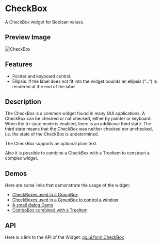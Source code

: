 CheckBox
========

A CheckBox widget for Boolean values.

Preview Image
-------------

![CheckBox](/pages/widget/checkbox.png)

Features
--------

-   Pointer and keyboard control.
-   Ellipsis: If the label does not fit into the widget bounds an ellipsis (”...”) is rendered at the end of the label.

Description
-----------

The CheckBox is a common widget found in many GUI applications. A CheckBox can be checked or not checked, either by pointer or keyboard. When the tri-state mode is enabled, there is an additional third state. The third state means that the CheckBox was neither checked nor unchecked, i.e. the state of the CheckBox is undetermined.

The CheckBox supports an optional plain text.

Also it is possible to combine a CheckBox with a TreeItem to construct a complex widget.

Demos
-----

Here are some links that demonstrate the usage of the widget:

-   [CheckBoxes used in a GroupBox](http://demo.qooxdoo.org/%{version}/demobrowser/#widget~GroupBox.html)
-   [CheckBoxes used in a GroupBox to control a window](http://demo.qooxdoo.org/%{version}/demobrowser/#widget~Window.html)
-   [A small dialog Demo](http://demo.qooxdoo.org/%{version}/demobrowser/#showcase~Dialog.html)
-   [ComboBox combined with a TreeItem](http://demo.qooxdoo.org/%{version}/demobrowser/#widget~Tree_Columns.html)

API
---

Here is a link to the API of the Widget:
[qx.ui.form.CheckBox](http://demo.qooxdoo.org/%{version}/apiviewer/#qx.ui.form.CheckBox)
